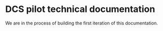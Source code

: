 # DCS pilot technical documentation

We are in the process of building the first iteration of this documentation.

